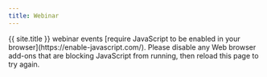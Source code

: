 ```yaml
---
title: Webinar
---
```


<div id="tlc-webinar-container"></div>

<noscript markdown="1">
{{ site.title }} webinar events [require JavaScript to be enabled in your browser](https://enable-javascript.com/). Please disable any Web browser add-ons that are blocking JavaScript from running, then reload this page to try again.
</noscript>

<script src="https://meet.jit.si/external_api.js"
    {% comment %} The server does not support CORS, so we cannot use
                  Subresource Integrity (SRI) attributes, yet. :(
    integrity="sha384-OLBgp1GsljhM2TJ+sbHjaiH9txEUvgdDTAzHv2P24donTt6/529l+9Ua0vFImLlb"
    crossorigin="anonymous"
    {% endcomment %}
></script>
<script src="{% link static/js/jitsi-meet.js %}"></script>
